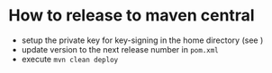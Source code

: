 # How to release to maven central

- setup the private key for key-signing in the home directory (see )
- update version to the next release number in `pom.xml`
- execute `mvn clean deploy`